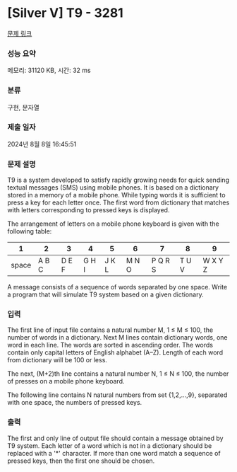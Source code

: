 # [Silver V] T9 - 3281 

[문제 링크](https://www.acmicpc.net/problem/3281) 

### 성능 요약

메모리: 31120 KB, 시간: 32 ms

### 분류

구현, 문자열

### 제출 일자

2024년 8월 8일 16:45:51

### 문제 설명

<p>T9 is a system developed to satisfy rapidly growing needs for quick sending textual messages (SMS) using mobile phones. It is based on a dictionary stored in a memory of a mobile phone. While typing words it is sufficient to press a key for each letter once. The first word from dictionary that matches with letters corresponding to pressed keys is displayed.</p>

<p>The arrangement of letters on a mobile phone keyboard is given with the following table:</p>

<table class="table table-bordered td-center th-center">
	<thead>
		<tr>
			<th>1</th>
			<th>2</th>
			<th>3</th>
			<th>4</th>
			<th>5</th>
			<th>6</th>
			<th>7</th>
			<th>8</th>
			<th>9</th>
		</tr>
	</thead>
	<tbody>
		<tr>
			<td>space</td>
			<td>A B C</td>
			<td>D E F</td>
			<td>G H I</td>
			<td>J K L</td>
			<td>M N O</td>
			<td>P Q R S</td>
			<td>T U V</td>
			<td>W X Y Z</td>
		</tr>
	</tbody>
</table>

<p>A message consists of a sequence of words separated by one space. Write a program that will simulate T9 system based on a given dictionary.</p>

### 입력 

 <p>The first line of input file contains a natural number M, 1 ≤ M ≤ 100, the number of words in a dictionary. Next M lines contain dictionary words, one word in each line. The words are sorted in ascending order. The words contain only capital letters of English alphabet (A–Z). Length of each word from dictionary will be 100 or less.</p>

<p>The next, (M+2)th line contains a natural number N, 1 ≤ N ≤ 100, the number of presses on a mobile phone keyboard.</p>

<p>The following line contains N natural numbers from set {1,2,...,9}, separated with one space, the numbers of pressed keys.</p>

### 출력 

 <p>The first and only line of output file should contain a message obtained by T9 system. Each letter of a word which is not in a dictionary should be replaced with a '*' character. If more than one word match a sequence of pressed keys, then the first one should be chosen.</p>

